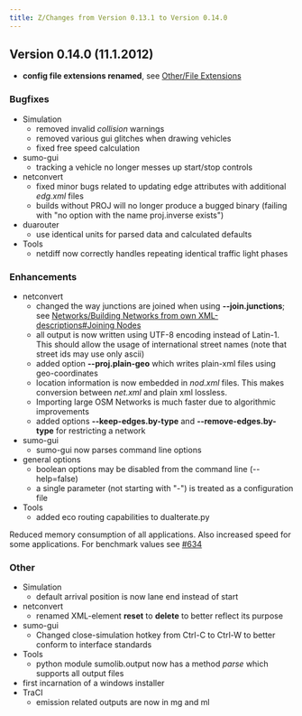 ```yaml
---
title: Z/Changes from Version 0.13.1 to Version 0.14.0
---
```


## Version 0.14.0 (11.1.2012)

- **config file extensions renamed**, see [Other/File Extensions](../Other/File_Extensions.md)

### Bugfixes

- Simulation
  - removed invalid *collision* warnings
  - removed various gui glitches when drawing vehicles
  - fixed free speed calculation
- sumo-gui
  - tracking a vehicle no longer messes up start/stop controls
- netconvert
  - fixed minor bugs related to updating edge attributes with
    additional *edg.xml* files
  - builds without PROJ will no longer produce a bugged binary
    (failing with "no option with the name proj.inverse exists")
- duarouter
  - use identical units for parsed data and calculated defaults
- Tools
  - netdiff now correctly handles repeating identical traffic light
    phases

### Enhancements

- netconvert
  - changed the way junctions are joined when using **--join.junctions**; see
    [Networks/Building Networks from own XML-descriptions\#Joining Nodes](../Networks/PlainXML.md#joining_nodes)
  - all output is now written using UTF-8 encoding instead of
    Latin-1. This should allow the usage of international street
    names (note that street ids may use only ascii)
  - added option **--proj.plain-geo** which writes plain-xml files using geo-coordinates
  - location information is now embedded in *nod.xml* files. This
    makes conversion between *net.xml* and plain xml lossless.
  - Importing large OSM Networks is much faster due to algorithmic
    improvements
  - added options **--keep-edges.by-type** and **--remove-edges.by-type** for restricting a network
- sumo-gui
  - sumo-gui now parses command line options
- general options
  - boolean options may be disabled from the command line
    (--help=false)
  - a single parameter (not starting with "-") is treated as a
    configuration file
- Tools
  - added eco routing capabilities to duaIterate.py

Reduced memory consumption of all applications. Also increased speed for
some applications. For benchmark values see
[\#634](https://sourceforge.net/apps/trac/sumo/ticket/634)

### Other

- Simulation
  - default arrival position is now lane end instead of start
- netconvert
  - renamed XML-element **reset** to **delete** to better reflect
    its purpose
- sumo-gui
  - Changed close-simulation hotkey from Ctrl-C to Ctrl-W to better
    conform to interface standards
- Tools
  - python module sumolib.output now has a method *parse* which
    supports all output files
- first incarnation of a windows installer
- TraCI
  - emission related outputs are now in mg and ml